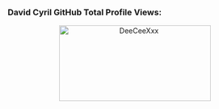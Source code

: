
<br>
<br>
    
### David Cyril GitHub Total Profile Views:
<div align="center">
	<img src="https://moe-counter.glitch.me/get/@Anya_v2-Md?theme=gelbooru" width="300" height="150" alt="DeeCeeXxx">
</div>
